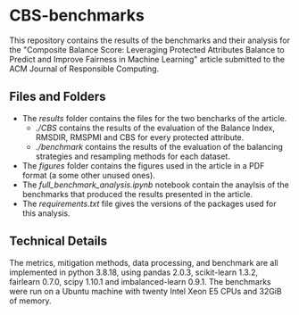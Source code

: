 # CBS-benchmarks
This repository contains the results of the benchmarks and their analysis for the "Composite Balance Score: Leveraging Protected Attributes Balance to Predict and Improve Fairness in Machine Learning" article submitted to the ACM Journal of Responsible Computing.

## Files and Folders
- The _results_ folder contains the files for the two bencharks of the article.
  - _./CBS_ contains the results of the evaluation of the Balance Index, RMSDIR, RMSPMI and CBS for every protected attribute.
  - _./benchmark_ contains the results of the evaluation of the balancing strategies and resampling methods for each dataset.
- The _figures_ folder contains the figures used in the article in a PDF format (a some other unused ones).
- The _full_benchmark_analysis.ipynb_ notebook contain the anaylsis of the benchmarks that produced the results presented in the article.
- The _requirements.txt_ file gives the versions of the packages used for this analysis.

## Technical Details
The metrics, mitigation methods, data processing, and benchmark are all implemented in python 3.8.18, using pandas 2.0.3, scikit-learn 1.3.2, fairlearn 0.7.0, scipy 1.10.1 and imbalanced-learn 0.9.1. The benchmarks were run on a Ubuntu machine with twenty Intel Xeon E5 CPUs and 32GiB of memory.
